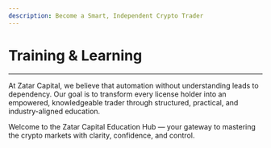 ```yaml
---
description: Become a Smart, Independent Crypto Trader
---
```


# Training & Learning

***

At Zatar Capital, we believe that automation without understanding leads to dependency. Our goal is to transform every license holder into an empowered, knowledgeable trader through structured, practical, and industry-aligned education.

Welcome to the Zatar Capital Education Hub — your gateway to mastering the crypto markets with clarity, confidence, and control.
